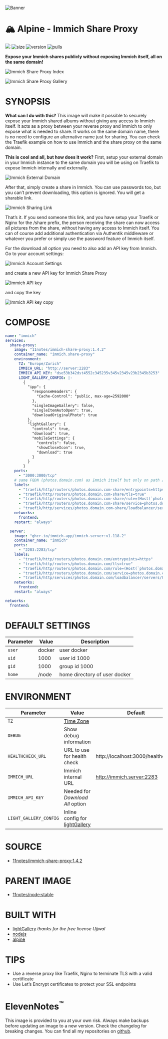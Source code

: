 ![Banner](https://github.com/11notes/defaults/blob/main/static/img/banner.png?raw=true)

# 🏔️ Alpine - Immich Share Proxy
[<img src="https://img.shields.io/badge/github-source-blue?logo=github">](https://github.com/11notes/docker-immich-share-proxy/tree/1.4.2) ![size](https://img.shields.io/docker/image-size/11notes/immich-share-proxy/1.4.2?color=0eb305) ![version](https://img.shields.io/docker/v/11notes/immich-share-proxy/1.4.2?color=eb7a09) ![pulls](https://img.shields.io/docker/pulls/11notes/immich-share-proxy?color=2b75d6)

**Expose your Immich shares publicly without exposing Immich itself, all on the same domain!**

![Immich Share Proxy Index](https://github.com/11notes/docker-immich-share-proxy/blob/main/img/immich.share.proxy.index.png?raw=true)

![Immich Share Proxy Gallery](https://github.com/11notes/docker-immich-share-proxy/blob/main/img/immich.share.proxy.gallery.png?raw=true)

# SYNOPSIS
**What can I do with this?** This image will make it possible to securely expose your Immich shared albums without giving any access to Immich itself. It acts as a proxy between your reverse proxy and Immich to only expose what is needed to share. It works on the same domain name, there is no need to configure an alternative name just for sharing. You can check the Traefik example on how to use Immich and the share proxy on the same domain.

**This is cool and all, but how does it work?**
First, setup your external domain in your Immich instance to the same domain you will be using on Traefik to expose Immich internally and externally.

![Immich External Domain](https://github.com/11notes/docker-immich-share-proxy/blob/main/img/immich.external.domain.png?raw=true)

After that, simply create a share in Immich. You can use passwords too, but you can’t prevent downloading, this option is ignored. You will get a sharable link.

![Immich Sharing Link](https://github.com/11notes/docker-immich-share-proxy/blob/main/img/immich.share.link.png?raw=true)

That’s it. If you send someone this link, and you have setup your Traefik or Nginx for the /share prefix, the person receiving the share can now access all pictures from the share, without having any access to Immich itself. You can of course add additional authentication via Authentik middleware or whatever you prefer or simply use the password feature of Immich itself.

For the download all option you need to also add an API key from Immich. Go to your account settings:

![Immich Account Settings](https://github.com/11notes/docker-immich-share-proxy/blob/main/img/immich.apikey.png?raw=true)

and create a new API key for Immich Share Proxy

![Immich API key](https://github.com/11notes/docker-immich-share-proxy/blob/main/img/immich.apikey.proxy.png?raw=true)

and copy the key

![Immich API key copy](https://github.com/11notes/docker-immich-share-proxy/blob/main/img/immich.apikey.copy.png?raw=true)

# COMPOSE
```yaml
name: "immich"
services:
  share-proxy:
    image: "11notes/immich-share-proxy:1.4.2"
    container_name: "immich.share-proxy"
    environment:
      TZ: "Europe/Zurich"
      IMMICH_URL: "http://server:2283"
      IMMICH_API_KEY: "dse53b342dst4552c345235v345v2345v23b2345b3253"
      LIGHT_GALLERY_CONFIG: |-
        {
          "ipp": {
            "responseHeaders": {
              "Cache-Control": "public, max-age=2592000"
            },
            "singleImageGallery": false,
            "singleItemAutoOpen": true,
            "downloadOriginalPhoto": true
          },
          "lightGallery": {
            "controls": true,
            "download": true,
            "mobileSettings": {
              "controls": false,
              "showCloseIcon": true,
              "download": true
            }
          }
        }
    ports:
      - "3000:3000/tcp"
    # same FQDN (photos.domain.com) as Immich itself but only on path /share
    labels:
      - "traefik/http/routers/photos.domain.com-share/entrypoints=https"
      - "traefik/http/routers/photos.domain.com-share/tls=true"
      - "traefik/http/routers/photos.domain.com-share/rule=(Host(`photos.domain.com`)&&PathPrefix(`/share`))"
      - "traefik/http/routers/photos.domain.com-share/service=photos.domain.com-share"
      - "traefik/http/services/photos.domain.com-share/loadbalancer/servers/0/url=http://share-proxy:3000"
    networks:
      frontend:
    restart: "always"

  server:
    image: "ghcr.io/immich-app/immich-server:v1.118.2"
    container_name: "immich"
    ports:
      - "2283:2283/tcp"
    labels:
      - "traefik/http/routers/photos.domain.com/entrypoints=https"
      - "traefik/http/routers/photos.domain.com/tls=true"
      - "traefik/http/routers/photos.domain.com/rule=(Host(`photos.domain.com`))"
      - "traefik/http/routers/photos.domain.com/service=photos.domain.com"
      - "traefik/http/services/photos.domain.com/loadbalancer/servers/0/url=http://server:2283"
    networks:
      frontend:
    restart: "always"

networks:
  frontend:
```

# DEFAULT SETTINGS
| Parameter | Value | Description |
| --- | --- | --- |
| `user` | docker | user docker |
| `uid` | 1000 | user id 1000 |
| `gid` | 1000 | group id 1000 |
| `home` | /node | home directory of user docker |

# ENVIRONMENT
| Parameter | Value | Default |
| --- | --- | --- |
| `TZ` | [Time Zone](https://en.wikipedia.org/wiki/List_of_tz_database_time_zones) | |
| `DEBUG` | Show debug information | |
| `HEALTHCHECK_URL` | URL to use for health check | http://localhost:3000/healthcheck |
| `IMMICH_URL` | Immich internal URL | http://immich.server:2283 |
| `IMMICH_API_KEY` | Needed for *Download All* option |  |
| `LIGHT_GALLERY_CONFIG` | Inline config for [lightGallery](https://github.com/sachinchoolur/lightGallery) |  |

# SOURCE
* [11notes/immich-share-proxy:1.4.2](https://github.com/11notes/docker-immich-share-proxy/tree/1.4.2)

# PARENT IMAGE
* [11notes/node:stable](https://hub.docker.com/r/11notes/node)

# BUILT WITH
* [lightGallery](https://github.com/sachinchoolur/lightGallery) *thanks for the free license Ujjwal*
* [nodejs](https://nodejs.org/en)
* [alpine](https://alpinelinux.org)

# TIPS
* Use a reverse proxy like Traefik, Nginx to terminate TLS with a valid certificate
* Use Let’s Encrypt certificates to protect your SSL endpoints

# ElevenNotes<sup>™️</sup>
This image is provided to you at your own risk. Always make backups before updating an image to a new version. Check the changelog for breaking changes. You can find all my repositories on [github](https://github.com/11notes).
    